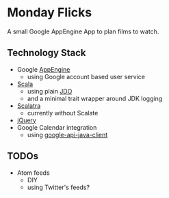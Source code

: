 Monday Flicks
=============

A small Google AppEngine App to plan films to watch.

Technology Stack
----------------
* Google [AppEngine](http://code.google.com/appengine/docs/java/overview.html)
  * using Google account based user service
* [Scala](http://www.scala-lang.org/)
  * using plain [JDO](http://code.google.com/appengine/docs/java/datastore/usingjdo.html)
  * and a minimal trait wrapper around JDK logging
* [Scalatra](https://github.com/scalatra/scalatra)
  * currently without Scalate
* [jQuery](http://docs.jquery.com/Main_Page)
* Google Calendar integration
  * using [google-api-java-client](http://code.google.com/p/google-api-java-client/)

TODOs
-----
* Atom feeds
  * DIY
  * using Twitter's feeds?
